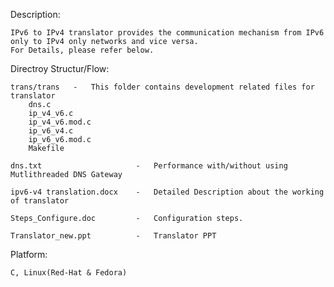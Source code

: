 
Description:
    
    IPv6 to IPv4 translator provides the communication mechanism from IPv6 only to IPv4 only networks and vice versa.
    For Details, please refer below.


Directroy Structur/Flow:
    
    trans/trans   -   This folder contains development related files for translator
        dns.c
        ip_v4_v6.c
        ip_v4_v6.mod.c
        ip_v6_v4.c
        ip_v6_v6.mod.c
        Makefile
        
    dns.txt                     -   Performance with/without using Mutlithreaded DNS Gateway  
    
    ipv6-v4 translation.docx    -   Detailed Description about the working of translator

    Steps_Configure.doc         -   Configuration steps.

    Translator_new.ppt          -   Translator PPT 

Platform: 
        
    C, Linux(Red-Hat & Fedora) 

